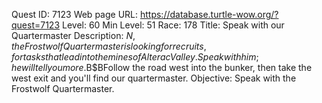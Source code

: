 Quest ID: 7123
Web page URL: https://database.turtle-wow.org/?quest=7123
Level: 60
Min Level: 51
Race: 178
Title: Speak with our Quartermaster
Description: $N, the Frostwolf Quartermaster is looking for recruits, for tasks that lead into the mines of Alterac Valley.Speak with him; he will tell you more.$B$BFollow the road west into the bunker, then take the west exit and you'll find our quartermaster.
Objective: Speak with the Frostwolf Quartermaster.
